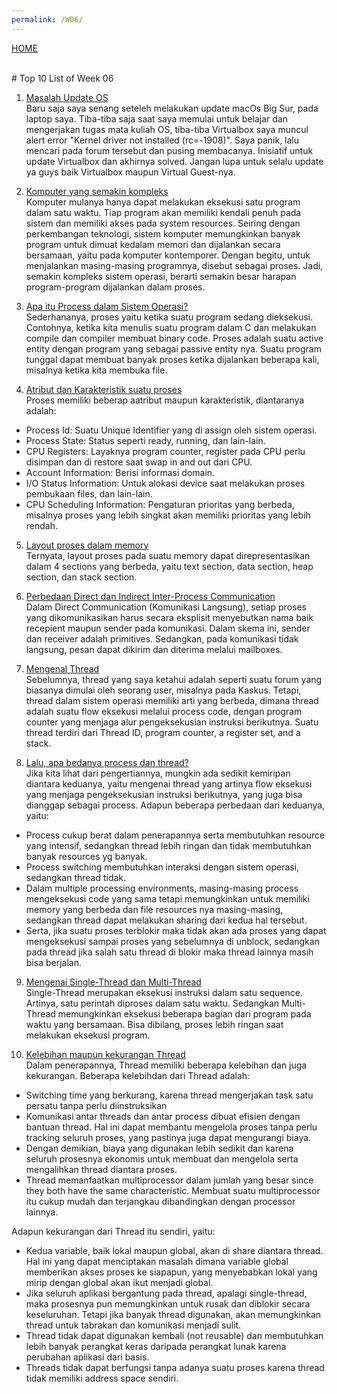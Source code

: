 ```yaml
---
permalink: /W06/
---
```

[HOME](../)

<br>
# Top 10 List of Week 06

1. [Masalah Update OS](https://forums.virtualbox.org/viewtopic.php?f=39&t=98763)<br>
Baru saja saya senang seteleh melakukan update macOs Big Sur, pada laptop saya. Tiba-tiba saja saat saya memulai untuk belajar dan mengerjakan tugas mata kuliah OS, tiba-tiba Virtualbox saya muncul alert error "Kernel driver not installed (rc=-1908)". Saya panik, lalu mencari pada forum tersebut dan pusing membacanya. Inisiatif untuk update Virtualbox dan akhirnya solved. Jangan lupa untuk selalu update ya guys baik Virtualbox maupun Virtual Guest-nya.

2. [Komputer yang semakin kompleks](https://www.academia.edu/42880365/Operating_System_Concepts_10th_Edition)<br>
Komputer mulanya hanya dapat melakukan eksekusi satu program dalam satu waktu. Tiap program akan memiliki kendali penuh pada sistem dan memiliki akses pada system resources. Seiring dengan perkembangan teknologi, sistem komputer memungkinkan banyak program untuk dimuat kedalam memori dan dijalankan secara bersamaan, yaitu pada komputer kontemporer. Dengan begitu, untuk menjalankan masing-masing programnya, disebut sebagai proses. Jadi, semakin kompleks sistem operasi, berarti semakin besar harapan program-program dijalankan dalam proses.

3. [Apa itu Process dalam Sistem Operasi?](https://www.geeksforgeeks.org/introduction-of-process-management/)<br>
Sederhananya, proses yaitu ketika suatu program sedang dieksekusi. Contohnya, ketika kita menulis suatu program dalam C dan melakukan compile dan compiler membuat binary code. Proses adalah suatu active entity dengan program yang sebagai passive entity nya. Suatu program tunggal dapat membuat banyak proses ketika dijalankan beberapa kali, misalnya ketika kita membuka file.

4. [Atribut dan Karakteristik suatu proses](https://www.geeksforgeeks.org/introduction-of-process-management/)<br>
Proses memiliki beberap aatribut maupun karakteristik, diantaranya adalah:
* Process Id: Suatu Unique Identifier yang di assign oleh sistem operasi.
* Process State: Status seperti ready, running, dan lain-lain.
* CPU Registers: Layaknya program counter, register pada CPU perlu disimpan dan di restore saat swap in and out dari CPU.
* Account Information: Berisi informasi domain.
* I/O Status Information: Untuk alokasi device saat melakukan proses pembukaan files, dan lain-lain.
* CPU Scheduling Information: Pengaturan prioritas yang berbeda, misalnya proses yang lebih singkat akan memiliki prioritas yang lebih rendah.

5. [Layout proses dalam memory](https://www.academia.edu/42880365/Operating_System_Concepts_10th_Edition)<br>
Ternyata, layout proses pada suatu memory dapat direpresentasikan dalam 4 sections yang berbeda, yaitu text section, data section, heap section, dan stack section.

6. [Perbedaan Direct dan Indirect Inter-Process Communication](https://ecomputernotes.com/fundamental/disk-operating-system/difference-between-direct-and-indirect-inter-process-communication)<br>
Dalam Direct Communication (Komunikasi Langsung), setiap proses yang dikomunikasikan harus secara eksplisit menyebutkan nama baik recepient maupun sender pada komunikasi. Dalam skema ini, sender dan receiver adalah primitives. Sedangkan, pada komunikasi tidak langsung, pesan dapat dikirim dan diterima melalui mailboxes.

7. [Mengenal Thread](https://www.tutorialspoint.com/operating_system/os_multi_threading.htm)<br>
Sebelumnya, thread yang saya ketahui adalah seperti suatu forum yang biasanya dimulai oleh seorang user, misalnya pada Kaskus. Tetapi, thread dalam sistem operasi memiliki arti yang berbeda, dimana thread adalah suatu flow eksekusi melalui process code, dengan program counter yang menjaga alur pengeksekusian instruksi berikutnya. Suatu thread terdiri dari Thread ID, program counter, a register set, and a stack.

8. [Lalu, apa bedanya process dan thread?](https://www.tutorialspoint.com/operating_system/os_multi_threading.htm)<br>
Jika kita lihat dari pengertiannya, mungkin ada sedikit kemiripan diantara keduanya, yaitu mengenai thread yang artinya flow eksekusi yang menjaga pengeksekusian instruksi berikutnya, yang juga bisa dianggap sebagai process. Adapun beberapa perbedaan dari keduanya, yaitu:
* Process cukup berat dalam penerapannya serta membutuhkan resource yang intensif, sedangkan thread lebih ringan dan tidak membutuhkan banyak resources yg banyak.
* Process switching membutuhkan interaksi dengan sistem operasi, sedangkan thread tidak.
* Dalam multiple processing environments, masing-masing process mengeksekusi code yang sama tetapi memungkinkan untuk memiliki memory yang berbeda dan file resources nya masing-masing, sedangkan thread dapat melakukan sharing dari kedua hal tersebut.
* Serta, jika suatu proses terblokir maka tidak akan ada proses yang dapat mengeksekusi sampai proses yang sebelumnya di unblock, sedangkan pada thread jika salah satu thread di blokir maka thread lainnya masih bisa berjalan.


9. [Mengenai Single-Thread dan Multi-Thread](https://www.tutorialspoint.com/single-threaded-and-multi-threaded-processess)<br>
Single-Thread merupakan eksekusi instruksi dalam satu sequence. Artinya, satu perintah diproses dalam satu waktu. Sedangkan Multi-Thread memungkinkan eksekusi beberapa bagian dari program pada waktu yang bersamaan. Bisa dibilang, proses lebih ringan saat melakukan eksekusi program.

10. [Kelebihan maupun kekurangan Thread](https://www.educba.com/threads-in-operating-system/)<br>
Dalam penerapannya, Thread memiliki beberapa kelebihan dan juga kekurangan. Beberapa kelebihdan dari Thread adalah:
* Switching time yang berkurang, karena thread mengerjakan task satu persatu tanpa perlu diinstruksikan
* Komunikasi antar threads dan antar process dibuat efisien dengan bantuan thread. Hal ini dapat membantu mengelola proses tanpa perlu tracking seluruh proses, yang pastinya juga dapat mengurangi biaya.
* Dengan demikian, biaya yang digunakan lebih sedikit dan karena seluruh prosesnya ekonomis untuk membuat dan mengelola serta mengalihkan thread diantara proses.
* Thread memanfaatkan multiprocessor dalam jumlah yang besar since they both have the same characteristic. Membuat suatu multiprocessor itu cukup mudah dan terjangkau dibandingkan dengan processor lainnya.
<a/>

Adapun kekurangan dari Thread itu sendiri, yaitu:
* Kedua variable, baik lokal maupun global, akan di share diantara thread. Hal ini yang dapat menciptakan masalah dimana variable global memberikan akses proses ke siapapun, yang menyebabkan lokal yang mirip dengan global akan ikut menjadi global.
* Jika seluruh aplikasi bergantung pada thread, apalagi single-thread, maka prosesnya pun memungkinkan untuk rusak dan diblokir secara keseluruhan. Tetapi jika banyak thread digunakan, akan memungkinkan thread untuk tabrakan dan komunikasi menjadi sulit.
* Thread tidak dapat digunakan kembali (not reusable) dan membutuhkan lebih banyak perangkat keras daripada perangkat lunak karena perubahan aplikasi dari basis.
* Threads tidak dapat berfungsi tanpa adanya suatu proses karena thread tidak memiliki address space sendiri.
